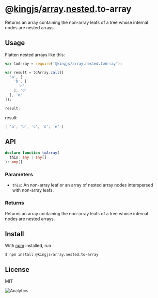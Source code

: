 # @[kingjs](https://www.npmjs.com/package/kingjs)/[array](https://www.npmjs.com/package/@kingjs/array).[nested](https://www.npmjs.com/package/@kingjs/array.nested).to-array
Returns an array containing the non-array leafs of a tree whose internal nodes are nested arrays.
## Usage
Flatten nested arrays like this:
```js
var toArray = require('@kingjs/array.nested.toArray');

var result = toArray.call([
  'a', [
    'b', [
      'c'
    ], 'd'
  ], 'e'
]);

result;
```
result:
```js
[ 'a', 'b', 'c', 'd', 'e' ]
```
## API
```ts
declare function toArray(
  this: any | any[]
): any[]
```
### Parameters
- `this`: An non-array leaf or an array of nested array nodes interspersed with non-array leafs.
### Returns
Returns an array containing the non-array leafs of a tree whose internal nodes are nested arrays. 
## Install
With [npm](https://npmjs.org/) installed, run
```
$ npm install @kingjs/array.nested.to-array
```
## License
MIT

![Analytics](https://analytics.kingjs.net/array.nested.to-array)

  [enumerable]: https://www.npmjs.com/package/@kingjs/enumerable